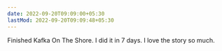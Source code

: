 ```yaml
---
date: 2022-09-20T09:09:00+05:30
lastMod: 2022-09-20T09:09:48+05:30
---
```


Finished Kafka On The Shore. I did it in 7 days. I love the story so much.
